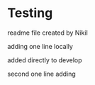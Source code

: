# Testing


readme file created by Nikil


adding one line locally


added directly to develop

second one line adding